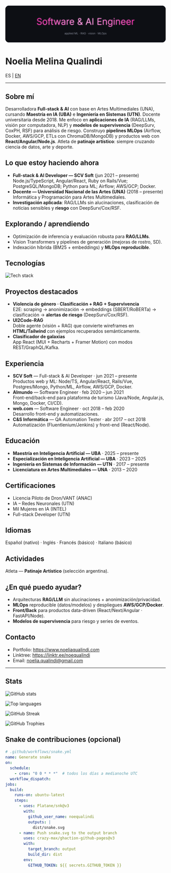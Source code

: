 <!-- Profile README for GitHub: noequalindi/noequalindi -->

<p align="center">
  <img src="./banner.svg" alt="Software & AI Engineer — magenta light code font typewriter" />
</p>

# Noelia Melina Qualindi

ES | [EN](#english-version)

---

## Sobre mí

Desarrolladora **Full-stack & AI** con base en Artes Multimediales (UNA), cursando **Maestría en IA (UBA)** e **Ingeniería en Sistemas (UTN)**. Docente universitaria desde 2018. Me enfoco en **aplicaciones de IA** (RAG/LLMs, visión por computadora, NLP) y **modelos de supervivencia** (DeepSurv, CoxPH, RSF) para análisis de riesgo. Construyo **pipelines MLOps** (Airflow, Docker, AWS/GCP, ETLs con ChromaDB/MongoDB) y productos web con **React/Angular/Node.js**. Atleta de **patinaje artístico**: siempre cruzando ciencia de datos, arte y deporte.

## Lo que estoy haciendo ahora

- **Full-stack & AI Developer — SCV Soft** (jun 2021 – presente)  
  Node.js/TypeScript, Angular/React, Ruby on Rails/Vue; PostgreSQL/MongoDB; Python para ML; Airflow; AWS/GCP; Docker.
- **Docente — Universidad Nacional de las Artes (UNA)** (2018 – presente)  
  Informática y Programación para Artes Multimediales.
- **Investigación aplicada**: RAG/LLMs sin alucinaciones, clasificación de noticias sensibles y **riesgo** con DeepSurv/Cox/RSF.

## Explorando / aprendiendo

- Optimización de inferencia y evaluación robusta para **RAG/LLMs**.  
- Vision Transformers y pipelines de generación (mejoras de rostro, SD).  
- Indexación híbrida (BM25 + embeddings) y **MLOps reproducible**.

## Tecnologías

<p>
  <img src="https://skillicons.dev/icons?i=python,pytorch,tensorflow,sklearn,opencv,fastapi,flask,git,github,githubactions,docker,linux,aws,gcp,mongodb,postgres,redis,airflow,kafka,graphql,react,angular,ts,tailwind,vue,ruby,rails,java,jenkins,figma&perline=12" alt="Tech stack"/>
</p>

## Proyectos destacados

- **Violencia de género · Clasificación + RAG + Supervivencia**  
  E2E: scraping → anonimización → embeddings (SBERT/RoBERTa) → clasificación → **alertas de riesgo** (DeepSurv/Cox/RSF).
- **UI2Code-RAG**  
  Doble agente (visión + RAG) que convierte wireframes en **HTML/Tailwind** con ejemplos recuperados semánticamente.
- **Clasificador de galaxias**  
  App React (MUI + Recharts + Framer Motion) con modos REST/GraphQL/Kafka.

## Experiencia

- **SCV Soft** — Full-stack & AI Developer · jun 2021 – presente  
  Productos web y ML: Node/TS, Angular/React, Rails/Vue, Postgres/Mongo, Python/ML, Airflow, AWS/GCP, Docker.
- **Almundo** — Software Engineer · feb 2020 – jun 2021  
  Front-end/back-end para plataforma de turismo (Java/Node, Angular.js, Mongo, Docker, CI/CD).
- **web.com** — Software Engineer · oct 2018 – feb 2020  
  Desarrollo front-end y automatizaciones.
- **C&S Informática** — QA Automation Tester · abr 2017 – oct 2018  
  Automatización (Fluentlenium/Jenkins) y front-end (React/Node).

## Educación

- **Maestría en Inteligencia Artificial — UBA** · 2025 – presente  
- **Especialización en Inteligencia Artificial — UBA** · 2023 – 2025  
- **Ingeniería en Sistemas de Información — UTN** · 2017 – presente  
- **Licenciatura en Artes Multimediales — UNA** · 2013 – 2020

## Certificaciones

- Licencia Piloto de Dron/VANT (ANAC)  
- IA – Redes Neuronales (UTN)  
- Mil Mujeres en IA (INTEL)  
- Full-stack Developer (UTN)

## Idiomas

Español (nativo) · Inglés · Francés (básico) · Italiano (básico)

## Actividades

Atleta — **Patinaje Artístico** (selección argentina).

## ¿En qué puedo ayudar?

- Arquitecturas **RAG/LLM** sin alucinaciones + anonimización/privacidad.  
- **MLOps** reproducible (datos/modelos) y despliegues **AWS/GCP/Docker**.  
- **Front/Back** para productos data-driven (React/Next/Angular · FastAPI/Node).  
- **Modelos de supervivencia** para riesgo y series de eventos.

## Contacto

- Portfolio: https://www.noeliaqualindi.com  
- Linktree: https://linktr.ee/noequalindi  
- Email: noelia.qualindi@gmail.com

---

## Stats

<p>
  <img src="https://github-readme-stats.vercel.app/api?username=noequalindi&show_icons=true&hide_title=false" alt="GitHub stats"/>
</p>
<p>
  <img src="https://github-readme-stats.vercel.app/api/top-langs/?username=noequalindi&layout=compact" alt="Top languages"/>
</p>
<p>
  <img src="https://streak-stats.demolab.com?user=noequalindi&border_radius=4" alt="GitHub Streak"/>
</p>
<p>
  <img src="https://github-profile-trophy.vercel.app/?username=noequalindi&theme=flat&no-frame=true&column=6" alt="GitHub Trophies"/>
</p>

## Snake de contribuciones (opcional)

```yaml
# .github/workflows/snake.yml
name: Generate snake
on:
  schedule:
    - cron: "0 0 * * *"  # todos los días a medianoche UTC
  workflow_dispatch:
jobs:
  build:
    runs-on: ubuntu-latest
    steps:
      - uses: Platane/snk@v3
        with:
          github_user_name: noequalindi
          outputs: |
            dist/snake.svg
      - name: Push snake.svg to the output branch
        uses: crazy-max/ghaction-github-pages@v3
        with:
          target_branch: output
          build_dir: dist
        env:
          GITHUB_TOKEN: ${{ secrets.GITHUB_TOKEN }}
